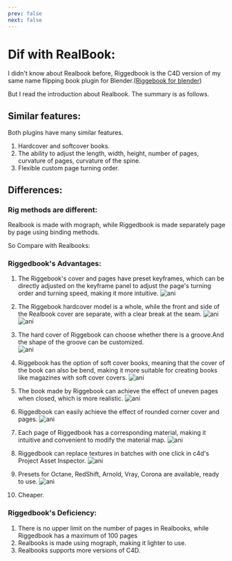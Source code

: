 ```yaml
---
prev: false
next: false
---
```

# Dif with RealBook:

I didn't know about Realbook before, Riggedbook is the C4D version of my same name flipping book plugin for Blender.([Riggebook for blender](https://www.blendermarket.com/products/riggedbooks))

But I read the introduction about Realbook. The summary is as follows.


## Similar features:
Both plugins have many similar features.

1. Hardcover and softcover books.
2. The ability to adjust the length, width, height, number of pages, curvature of pages, curvature of the spine.
3. Flexible custom page turning order.


## Differences:

### Rig methods are different:

Realbook is made with mograph, while Riggedbook is made separately page by page using binding methods. 

So Compare with Realbooks:

### Riggedbook's Advantages:
1. The Riggebook's cover and  pages have preset keyframes, which can be directly adjusted on the keyframe panel to adjust the page's turning order and turning speed, making it more intuitive.
![ani](/img/keyf.png)



2. The Riggebook hardcover model is a whole, while the front and side of the Realbook cover are separate, with a clear break at the seam.
![ani](/img/coverwhole.png)
![ani](/img/seam.png)

3. The hard cover of Riggebook can choose whether there is a groove.And the shape of the groove can be customized.    
    ![ani](/img/grr.png)
4. Riggebook has the option of soft cover books, meaning that the cover of the book can also be bend, making it more suitable for creating books like magazines with soft cover covers.
    ![ani](/img/softcc.png)
5. The book made by Riggebook can achieve the effect of uneven pages when closed, which is more realistic.
    ![ani](/img/uneven.png)
6. Riggedbook can easily achieve the effect of rounded corner cover and pages.
    ![ani](/img/roundpag.png)
7. Each page of Riggedbook has a corresponding material, making it intuitive and convenient to modify the material map.
	![ani](/img/mats.jpg)
8. Riggedbook can replace textures in batches with one click in c4d's Project  Asset Inspector.
    ![ani](/img/assetbatch.jpg)    
9. Presets for Octane, RedShift, Arnold, Vray, Corona are available, ready to use.
	![ani](/img/3rdrenders.jpg)   

10. Cheaper.


### Riggedbook's Deficiency:

1. There is no upper limit on the number of pages in Realbooks, while Riggedbook has a maximum of 100 pages
2. Realbooks is made using mograph, making it lighter to use.
3. Realbooks supports more versions of C4D.